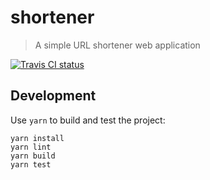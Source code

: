 # shortener

> A simple URL shortener web application

[![Travis CI status][travis-badge]][travis]

## Development

Use `yarn` to build and test the project:

```
yarn install
yarn lint
yarn build
yarn test
```

[travis]: https://travis-ci.org/mattyclarkson/shortener "TravisCI"
[travis-badge]: https://travis-ci.org/mattyclarkson/shortener.svg?branch=master "TravisCI"
[appveyor]: https://ci.appveyor.com/project/mattyclarkson/shortener/branch/master "Appveyor"
[appveyor-badge]: https://ci.appveyor.com/api/projects/status/0000000000000000/branch/master?svg=true "Appveyor"
[coverage]: https://coveralls.io/github/mattyclarkson/shortener?branch=master "Coveralls"
[coverage-badge]: https://coveralls.io/repos/github/mattyclarkson/shortener/badge.svg?branch=master "Coveralls"
